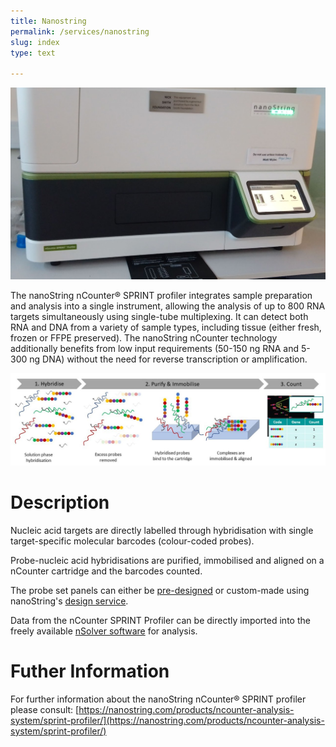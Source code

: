 ```yaml
---
title: Nanostring
permalink: /services/nanostring
slug: index
type: text

---
```


![](/assets/images/machines/NANOSTRING_1.jpg)

The nanoString nCounter® SPRINT profiler integrates sample preparation and analysis into a single instrument, allowing the analysis of up to 800 RNA targets simultaneously using single-tube multiplexing. It can detect both RNA and DNA from a variety of sample types, including tissue (either fresh, frozen or FFPE preserved). The nanoString nCounter technology additionally benefits from low input requirements (50-150 ng RNA and 5-300 ng DNA) without the need for reverse transcription or amplification. 

![](/assets/images/machines/nanostring.jpg)

# Description

Nucleic acid targets are directly labelled through hybridisation with single target-specific molecular barcodes (colour-coded probes).

Probe-nucleic acid hybridisations are purified, immobilised and aligned on a nCounter cartridge and the barcodes counted. 

The probe set panels can either be [pre-designed](https://nanostring.com/products/ncounter-assays-panels/panel-selection-tool/) or custom-made using nanoString's [design service](https://nanostring.com/products/ncounter-assays-panels/ncounter-custom-solutions/).

Data from the nCounter SPRINT Profiler can be directly imported into the freely available [nSolver software](https://nanostring.com/products/analysis-solutions/ncounter-analysis-solutions/) for analysis. 

# Futher Information

For further information about the nanoString nCounter® SPRINT profiler please consult: [https://nanostring.com/products/ncounter-analysis-system/sprint-profiler/](https://nanostring.com/products/ncounter-analysis-system/sprint-profiler/)
